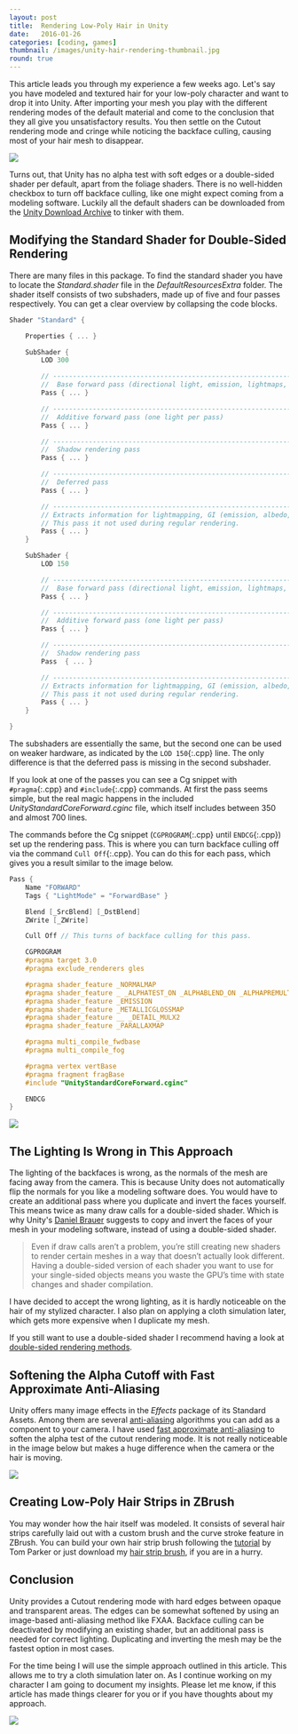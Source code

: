```yaml
---
layout: post
title:  Rendering Low-Poly Hair in Unity
date:   2016-01-26
categories: [coding, games]
thumbnail: /images/unity-hair-rendering-thumbnail.jpg
round: true
---
```


This article leads you through my experience a few weeks ago. Let's say you have modeled and textured hair for your low-poly character and want to drop it into Unity. After importing your mesh you play with the different rendering modes of the default material and come to the conclusion that they all give you unsatisfactory results. You then settle on the Cutout rendering mode and cringe while noticing the backface culling, causing most of your hair mesh to disappear.

![](/images/unity-low-poly-hair-cutout.jpg)

Turns out, that Unity has no alpha test with soft edges or a double-sided shader per default, apart from the foliage shaders. There is no well-hidden checkbox to turn off backface culling, like one might expect coming from a modeling software. Luckily all the default shaders can be downloaded from the [Unity Download Archive](https://unity3d.com/get-unity/download/archive) to tinker with them.



## Modifying the Standard Shader for Double-Sided Rendering

There are many files in this package. To find the standard shader you have to locate the _Standard.shader_ file in the _DefaultResourcesExtra_ folder. The shader itself consists of two subshaders, made up of five and four passes respectively. You can get a clear overview by collapsing the code blocks.

~~~ cpp
Shader "Standard" {

    Properties { ... }

    SubShader {
        LOD 300

        // ------------------------------------------------------------------
        //  Base forward pass (directional light, emission, lightmaps, ...)
        Pass { ... }

        // ------------------------------------------------------------------
        //  Additive forward pass (one light per pass)
        Pass { ... }

        // ------------------------------------------------------------------
        //  Shadow rendering pass
        Pass { ... }

        // ------------------------------------------------------------------
        //  Deferred pass
        Pass { ... }

        // ------------------------------------------------------------------
        // Extracts information for lightmapping, GI (emission, albedo, ...)
        // This pass it not used during regular rendering.
        Pass { ... }
    }

    SubShader {
        LOD 150

        // ------------------------------------------------------------------
        //  Base forward pass (directional light, emission, lightmaps, ...)
        Pass { ... }

        // ------------------------------------------------------------------
        //  Additive forward pass (one light per pass)
        Pass { ... }

        // ------------------------------------------------------------------
        //  Shadow rendering pass
        Pass  { ... }

        // ------------------------------------------------------------------
        // Extracts information for lightmapping, GI (emission, albedo, ...)
        // This pass it not used during regular rendering.
        Pass { ... }
    }

}
~~~

The subshaders are essentially the same, but the second one can be used on weaker hardware, as indicated by the `LOD 150`{:.cpp} line. The only difference is that the deferred pass is missing in the second subshader.

If you look at one of the passes you can see a Cg snippet with `#pragma`{:.cpp} and `#include`{:.cpp} commands. At first the pass seems simple, but the real magic happens in the included _UnityStandardCoreForward.cginc_ file, which itself includes between 350 and almost 700 lines.

The commands before the Cg snippet (`CGPROGRAM`{:.cpp} until `ENDCG`{:.cpp}) set up the rendering pass. This is where you can turn backface culling off via the command `Cull Off`{:.cpp}. You can do this for each pass, which gives you a result similar to the image below.

~~~ cpp
Pass {
    Name "FORWARD"
    Tags { "LightMode" = "ForwardBase" }

    Blend [_SrcBlend] [_DstBlend]
    ZWrite [_ZWrite]

    Cull Off // This turns of backface culling for this pass.

    CGPROGRAM
    #pragma target 3.0
    #pragma exclude_renderers gles

    #pragma shader_feature _NORMALMAP
    #pragma shader_feature _ _ALPHATEST_ON _ALPHABLEND_ON _ALPHAPREMULTIPLY_ON
    #pragma shader_feature _EMISSION
    #pragma shader_feature _METALLICGLOSSMAP
    #pragma shader_feature __ _DETAIL_MULX2
    #pragma shader_feature _PARALLAXMAP

    #pragma multi_compile_fwdbase
    #pragma multi_compile_fog

    #pragma vertex vertBase
    #pragma fragment fragBase
    #include "UnityStandardCoreForward.cginc"

    ENDCG
}
~~~

![](/images/unity-low-poly-hair-cull-off.jpg)



## The Lighting Is Wrong in This Approach

The lighting of the backfaces is wrong, as the normals of the mesh are facing away from the camera. This is because Unity does not automatically flip the normals for you like a modeling software does. You would have to create an additional pass where you duplicate and invert the faces yourself. This means twice as many draw calls for a double-sided shader. Which is why Unity's [Daniel Brauer](http://danielbrauer.com/files/rendering-double-sided-geometry.html) suggests to copy and invert the faces of your mesh in your modeling software, instead of using a double-sided shader.

> Even if draw calls aren’t a problem, you’re still creating new shaders to render certain meshes in a way that doesn’t actually look different. Having a double-sided version of each shader you want to use for your single-sided objects means you waste the GPU’s time with state changes and shader compilation.

I have decided to accept the wrong lighting, as it is hardly noticeable on the hair of my stylized character. I also plan on applying a cloth simulation later, which gets more expensive when I duplicate my mesh.

If you still want to use a double-sided shader I recommend having a look at [double-sided rendering methods](http://forum.unity3d.com/threads/double-sided-material.21778/page-2#post-2352641).



## Softening the Alpha Cutoff with Fast Approximate Anti-Aliasing

Unity offers many image effects in the _Effects_ package of its Standard Assets. Among them are several [anti-aliasing](http://docs.unity3d.com/Manual/script-Antialiasing.html) algorithms you can add as a component to your camera. I have used [fast approximate anti-aliasing](https://en.wikipedia.org/wiki/Fast_approximate_anti-aliasing) to soften the alpha test of the cutout rendering mode. It is not really noticeable in the image below but makes a huge difference when the camera or the hair is moving.

![](/images/unity-low-poly-hair-fxaa.jpg)



## Creating Low-Poly Hair Strips in ZBrush

You may wonder how the hair itself was modeled. It consists of several hair strips carefully laid out with a custom brush and the curve stroke feature in ZBrush. You can build your own hair strip brush following the [tutorial](http://www.3dartistonline.com/news/2015/04/how-do-i-create-real-time-hair-for-games/) by Tom Parker or just download my [hair strip brush](), if you are in a hurry.



## Conclusion

Unity provides a Cutout rendering mode with hard edges between opaque and transparent areas. The edges can be somewhat softened by using an image-based anti-aliasing method like FXAA. Backface culling can be deactivated by modifying an existing shader, but an additional pass is needed for correct lighting. Duplicating and inverting the mesh may be the fastest option in most cases.

For the time being I will use the simple approach outlined in this article. This allows me to try a cloth simulation later on. As I continue working on my character I am going to document my insights. Please let me know, if this article has made things clearer for you or if you have thoughts about my approach.

![](/images/unity-low-poly-hair-rendering.jpg)
